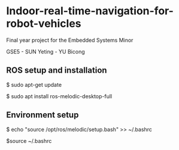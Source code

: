# Indoor-real-time-navigation-for-robot-vehicles
Final year project for the Embedded Systems Minor

GSE5 - SUN Yeting - YU Bicong
## ROS setup and installation
$ sudo apt-get update

$ sudo apt install ros-melodic-desktop-full
## Environment setup
$ echo "source /opt/ros/melodic/setup.bash" >> ~/.bashrc

$source ~/.bashrc
